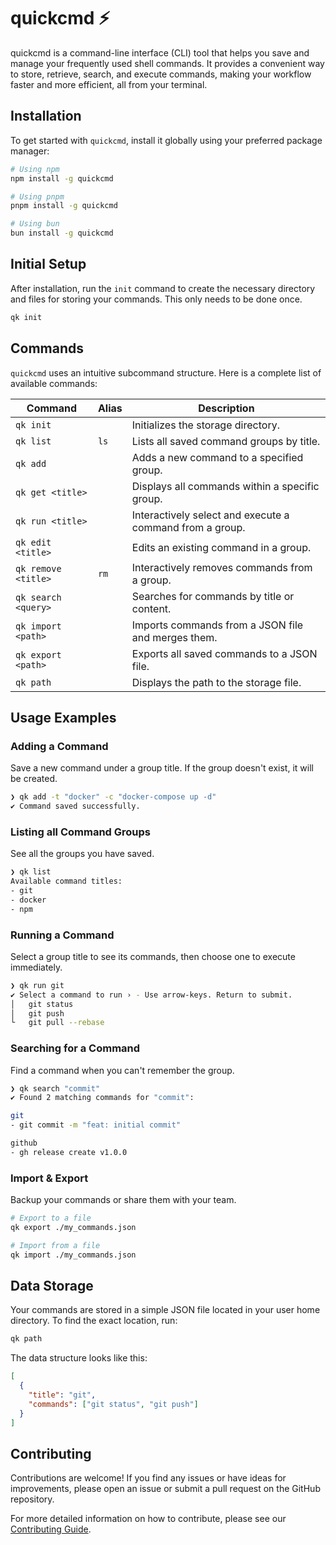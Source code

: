 # quickcmd ⚡

quickcmd is a command-line interface (CLI) tool that helps you save and manage your frequently used shell commands. It provides a convenient way to store, retrieve, search, and execute commands, making your workflow faster and more efficient, all from your terminal.

## Installation

To get started with `quickcmd`, install it globally using your preferred package manager:

```bash
# Using npm
npm install -g quickcmd

# Using pnpm
pnpm install -g quickcmd

# Using bun
bun install -g quickcmd
```

## Initial Setup

After installation, run the `init` command to create the necessary directory and files for storing your commands. This only needs to be done once.

```bash
qk init
```

## Commands

`quickcmd` uses an intuitive subcommand structure. Here is a complete list of available commands:

| Command           | Alias | Description                                                 |
| ----------------- | ----- | ----------------------------------------------------------- |
| `qk init`         |       | Initializes the storage directory.                          |
| `qk list`         | `ls`  | Lists all saved command groups by title.                    |
| `qk add`          |       | Adds a new command to a specified group.                    |
| `qk get <title>`  |       | Displays all commands within a specific group.              |
| `qk run <title>`  |       | Interactively select and execute a command from a group.    |
| `qk edit <title>` |       | Edits an existing command in a group.                       |
| `qk remove <title>` | `rm`  | Interactively removes commands from a group.                |
| `qk search <query>` |       | Searches for commands by title or content.                  |
| `qk import <path>`  |       | Imports commands from a JSON file and merges them.          |
| `qk export <path>`  |       | Exports all saved commands to a JSON file.                  |
| `qk path`         |       | Displays the path to the storage file.                      |

## Usage Examples

### Adding a Command

Save a new command under a group title. If the group doesn't exist, it will be created.

```bash
❯ qk add -t "docker" -c "docker-compose up -d"
✔ Command saved successfully.
```

### Listing all Command Groups

See all the groups you have saved.

```bash
❯ qk list
Available command titles:
- git
- docker
- npm
```

### Running a Command

Select a group title to see its commands, then choose one to execute immediately.

```bash
❯ qk run git
✔ Select a command to run › - Use arrow-keys. Return to submit.
│   git status
│   git push
└   git pull --rebase
```

### Searching for a Command

Find a command when you can't remember the group.

```bash
❯ qk search "commit"
✔ Found 2 matching commands for "commit":

git
- git commit -m "feat: initial commit"

github
- gh release create v1.0.0
```

### Import & Export

Backup your commands or share them with your team.

```bash
# Export to a file
qk export ./my_commands.json

# Import from a file
qk import ./my_commands.json
```

## Data Storage

Your commands are stored in a simple JSON file located in your user home directory. To find the exact location, run:

```bash
qk path
```

The data structure looks like this:

```json
[
  {
    "title": "git",
    "commands": ["git status", "git push"]
  }
]
```

## Contributing

Contributions are welcome! If you find any issues or have ideas for improvements, please open an issue or submit a pull request on the GitHub repository.

For more detailed information on how to contribute, please see our [Contributing Guide](./CONTRIBUTING.md).
